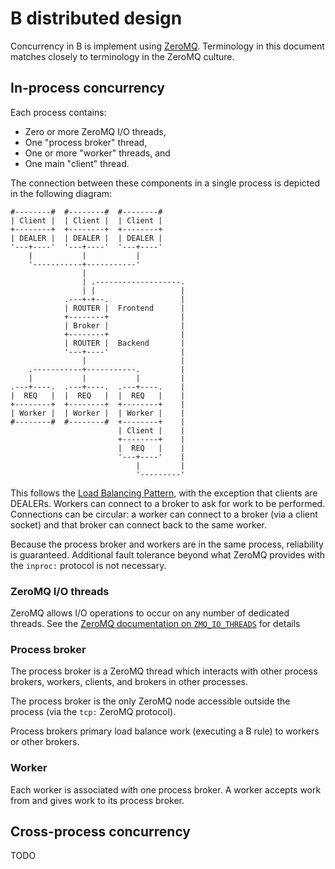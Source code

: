 # B distributed design

Concurrency in B is implement using [ZeroMQ][0mq].
Terminology in this document matches closely to terminology
in the ZeroMQ culture.

## In-process concurrency

Each process contains:

* Zero or more ZeroMQ I/O threads,
* One "process broker" thread,
* One or more "worker" threads, and
* One main "client" thread.

The connection between these components in a single process
is depicted in the following diagram:

    #--------#  #--------#  #--------#
    | Client |  | Client |  | Client |
    +--------+  +--------+  +--------+
    | DEALER |  | DEALER |  | DEALER |
    '---+----'  '---+----'  '---+----'
        |           |           |
        '-----------+-----------'
                    |
                    | .-------------------.
                    | |                   |
                .---+-+--.                |
                | ROUTER |  Frontend      |
                +--------+                |
                | Broker |                |
                +--------+                |
                | ROUTER |  Backend       |
                '---+----'                |
                    |                     |
        .-----------+-----------.         |
        |           |           |         |
    .---+----.  .---+----.  .---+----.    |
    |  REQ   |  |  REQ   |  |  REQ   |    |
    +--------+  +--------+  +--------+    |
    | Worker |  | Worker |  | Worker |    |
    #--------#  #--------#  +--------+    |
                            | Client |    |
                            +--------+    |
                            |  REQ   |    |
                            '---+----'    |
                                |         |
                                '---------'

This follows the [Load Balancing
Pattern][load-balancing-pattern], with the exception that
clients are DEALERs.  Workers can connect to a broker to ask
for work to be performed.  Connections can be circular: a
worker can connect to a broker (via a client socket) and
that broker can connect back to the same worker.

Because the process broker and workers are in the same
process, reliability is guaranteed.  Additional fault
tolerance beyond what ZeroMQ provides with the `inproc:`
protocol is not necessary.  

### ZeroMQ I/O threads

ZeroMQ allows I/O operations to occur on any number of
dedicated threads.  See the [ZeroMQ documentation on
`ZMQ_IO_THREADS`][ZMQIOTHREADS] for details

### Process broker

The process broker is a ZeroMQ thread which interacts with
other process brokers, workers, clients, and brokers in
other processes.

The process broker is the only ZeroMQ node accessible
outside the process (via the `tcp:` ZeroMQ protocol).

Process brokers primary load balance work (executing a B
rule) to workers or other brokers.

### Worker

Each worker is associated with one process broker.  A worker
accepts work from and gives work to its process broker.

## Cross-process concurrency

TODO

[0mq]: http://zeromq.org/
[ZMQIOTHREADS]: http://api.zeromq.org/3-2:zmq-ctx-set
[load-balancing-pattern]: http://zguide.zeromq.org/page:all#toc69

